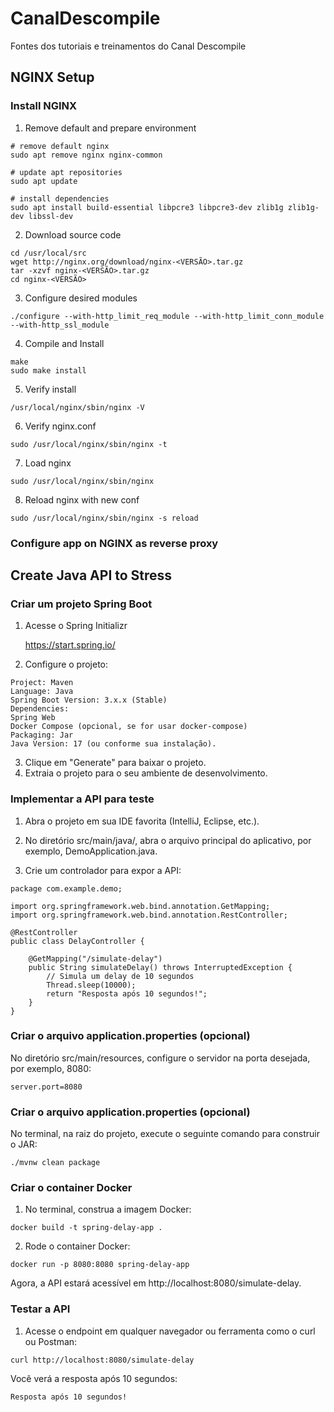 # CanalDescompile

Fontes dos tutoriais e treinamentos do Canal Descompile

## NGINX Setup

### Install NGINX 

1. Remove default and prepare environment

```
# remove default nginx
sudo apt remove nginx nginx-common

# update apt repositories
sudo apt update

# install dependencies
sudo apt install build-essential libpcre3 libpcre3-dev zlib1g zlib1g-dev libssl-dev
```

2. Download source code

```
cd /usr/local/src
wget http://nginx.org/download/nginx-<VERSÃO>.tar.gz
tar -xzvf nginx-<VERSÃO>.tar.gz
cd nginx-<VERSÃO>
```

3. Configure desired modules

```
./configure --with-http_limit_req_module --with-http_limit_conn_module --with-http_ssl_module
```

4. Compile and Install

```
make
sudo make install
```

5. Verify install

```
/usr/local/nginx/sbin/nginx -V
```

6. Verify nginx.conf

```
sudo /usr/local/nginx/sbin/nginx -t
```

7. Load nginx

```
sudo /usr/local/nginx/sbin/nginx
```

8. Reload nginx with new conf

```
sudo /usr/local/nginx/sbin/nginx -s reload
```

### Configure app on NGINX as reverse proxy


## Create Java API to Stress

### Criar um projeto Spring Boot

1. Acesse o Spring Initializr

    https://start.spring.io/

2. Configure o projeto:

```
Project: Maven
Language: Java
Spring Boot Version: 3.x.x (Stable)
Dependencies:
Spring Web
Docker Compose (opcional, se for usar docker-compose)
Packaging: Jar
Java Version: 17 (ou conforme sua instalação).
```

3. Clique em "Generate" para baixar o projeto.
4. Extraia o projeto para o seu ambiente de desenvolvimento.

### Implementar a API para teste

1. Abra o projeto em sua IDE favorita (IntelliJ, Eclipse, etc.).

2. No diretório src/main/java/<seu-pacote>, abra o arquivo principal do aplicativo, por exemplo, DemoApplication.java.

3. Crie um controlador para expor a API:

```
package com.example.demo;

import org.springframework.web.bind.annotation.GetMapping;
import org.springframework.web.bind.annotation.RestController;

@RestController
public class DelayController {

    @GetMapping("/simulate-delay")
    public String simulateDelay() throws InterruptedException {
        // Simula um delay de 10 segundos
        Thread.sleep(10000);
        return "Resposta após 10 segundos!";
    }
}
```

### Criar o arquivo application.properties (opcional)

No diretório src/main/resources, configure o servidor na porta desejada, por exemplo, 8080:

```
server.port=8080
```

### Criar o arquivo application.properties (opcional)
No terminal, na raiz do projeto, execute o seguinte comando para construir o JAR:

```
./mvnw clean package
```

### Criar o container Docker

1. No terminal, construa a imagem Docker:

```
docker build -t spring-delay-app .
```

2. Rode o container Docker:

```
docker run -p 8080:8080 spring-delay-app
```

Agora, a API estará acessível em http://localhost:8080/simulate-delay.

### Testar a API

1. Acesse o endpoint em qualquer navegador ou ferramenta como o curl ou Postman:

```
curl http://localhost:8080/simulate-delay
```

Você verá a resposta após 10 segundos:

```
Resposta após 10 segundos!
```